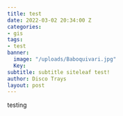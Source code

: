 ```yaml
---
title: test
date: 2022-03-02 20:34:00 Z
categories:
- gis
tags:
- test
banner:
  image: "/uploads/Baboquivari.jpg"
  Key: 
subtitle: subtitle siteleaf test!
author: Disco Trays
layout: post
---
```


testing